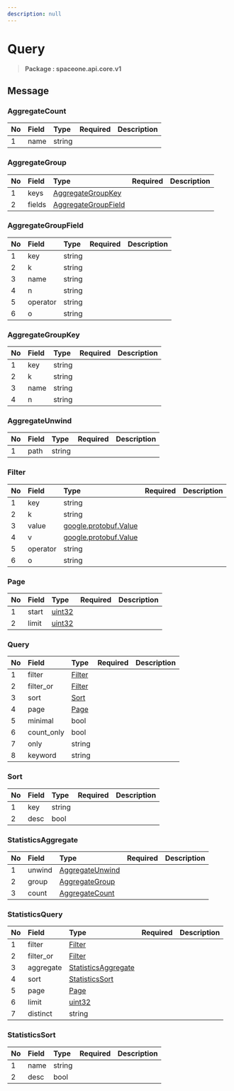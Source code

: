 ```yaml
---
description: null
---
```


# Query

> **Package : spaceone.api.core.v1**

## Message

### AggregateCount

| No | Field | Type | Required | Description |
| :--- | :--- | :--- | :--- | :--- |
| 1 | name | string |  |  |

### AggregateGroup

| No | Field | Type | Required | Description |
| :--- | :--- | :--- | :--- | :--- |
| 1 | keys | [AggregateGroupKey](query.md#aggregategroupkey) |  |  |
| 2 | fields | [AggregateGroupField](query.md#aggregategroupfield) |  |  |

### AggregateGroupField

| No | Field | Type | Required | Description |
| :--- | :--- | :--- | :--- | :--- |
| 1 | key | string |  |  |
| 2 | k | string |  |  |
| 3 | name | string |  |  |
| 4 | n | string |  |  |
| 5 | operator | string |  |  |
| 6 | o | string |  |  |

### AggregateGroupKey

| No | Field | Type | Required | Description |
| :--- | :--- | :--- | :--- | :--- |
| 1 | key | string |  |  |
| 2 | k | string |  |  |
| 3 | name | string |  |  |
| 4 | n | string |  |  |

### AggregateUnwind

| No | Field | Type | Required | Description |
| :--- | :--- | :--- | :--- | :--- |
| 1 | path | string |  |  |

### Filter

| No | Field | Type | Required | Description |
| :--- | :--- | :--- | :--- | :--- |
| 1 | key | string |  |  |
| 2 | k | string |  |  |
| 3 | value | [google.protobuf.Value](https://developers.google.com/protocol-buffers/docs/reference/overview) |  |  |
| 4 | v | [google.protobuf.Value](https://developers.google.com/protocol-buffers/docs/reference/overview) |  |  |
| 5 | operator | string |  |  |
| 6 | o | string |  |  |

### Page

| No | Field | Type | Required | Description |
| :--- | :--- | :--- | :--- | :--- |
| 1 | start | [uint32](https://github.com/protocolbuffers/protobuf/blob/master/src/google/protobuf/type.proto) |  |  |
| 2 | limit | [uint32](https://github.com/protocolbuffers/protobuf/blob/master/src/google/protobuf/type.proto) |  |  |

### Query

| No | Field | Type | Required | Description |
| :--- | :--- | :--- | :--- | :--- |
| 1 | filter | [Filter](query.md#filter) |  |  |
| 2 | filter\_or | [Filter](query.md#filter) |  |  |
| 3 | sort | [Sort](query.md#sort) |  |  |
| 4 | page | [Page](query.md#page) |  |  |
| 5 | minimal | bool |  |  |
| 6 | count\_only | bool |  |  |
| 7 | only | string |  |  |
| 8 | keyword | string |  |  |

### Sort

| No | Field | Type | Required | Description |
| :--- | :--- | :--- | :--- | :--- |
| 1 | key | string |  |  |
| 2 | desc | bool |  |  |

### StatisticsAggregate

| No | Field | Type | Required | Description |
| :--- | :--- | :--- | :--- | :--- |
| 1 | unwind | [AggregateUnwind](query.md#aggregateunwind) |  |  |
| 2 | group | [AggregateGroup](query.md#aggregategroup) |  |  |
| 3 | count | [AggregateCount](query.md#aggregatecount) |  |  |

### StatisticsQuery

| No | Field | Type | Required | Description |
| :--- | :--- | :--- | :--- | :--- |
| 1 | filter | [Filter](query.md#filter) |  |  |
| 2 | filter\_or | [Filter](query.md#filter) |  |  |
| 3 | aggregate | [StatisticsAggregate](query.md#statisticsaggregate) |  |  |
| 4 | sort | [StatisticsSort](query.md#statisticssort) |  |  |
| 5 | page | [Page](query.md#page) |  |  |
| 6 | limit | [uint32](https://github.com/protocolbuffers/protobuf/blob/master/src/google/protobuf/type.proto) |  |  |
| 7 | distinct | string |  |  |

### StatisticsSort

| No | Field | Type | Required | Description |
| :--- | :--- | :--- | :--- | :--- |
| 1 | name | string |  |  |
| 2 | desc | bool |  |  |

